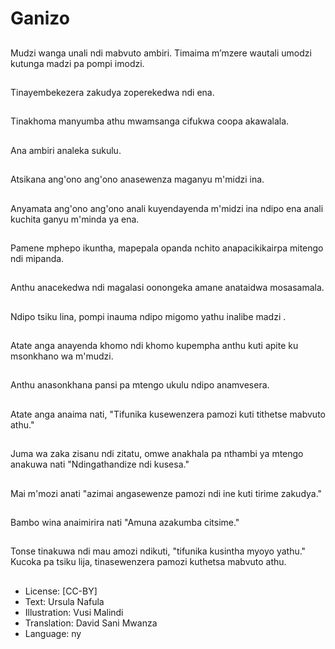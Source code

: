 # Ganizo

##
Mudzi wanga unali ndi mabvuto ambiri. Timaima m’mzere wautali umodzi kutunga madzi pa pompi imodzi.

##
Tinayembekezera zakudya zoperekedwa ndi ena.

##
Tinakhoma manyumba athu mwamsanga cifukwa coopa akawalala.

##
Ana ambiri analeka sukulu.

##
Atsikana ang'ono ang'ono anasewenza maganyu m'midzi ina.

##
Anyamata ang'ono ang'ono anali kuyendayenda m'midzi ina ndipo ena anali kuchita ganyu m'minda ya ena.

##
Pamene mphepo ikuntha, mapepala opanda nchito anapacikikairpa mitengo ndi mipanda.

##
Anthu anacekedwa ndi magalasi oonongeka amane anataidwa mosasamala.

##
Ndipo tsiku lina, pompi inauma ndipo migomo yathu inalibe madzi .

##
Atate anga anayenda khomo ndi khomo kupempha anthu kuti apite ku msonkhano wa m'mudzi.

##
Anthu anasonkhana pansi pa mtengo ukulu ndipo anamvesera.

##
Atate anga anaima nati, "Tifunika kusewenzera pamozi kuti tithetse mabvuto athu."

##
Juma wa zaka zisanu ndi zitatu, omwe anakhala pa nthambi ya mtengo anakuwa nati "Ndingathandize ndi kusesa."

##
Mai m'mozi anati "azimai angasewenze pamozi ndi ine kuti tirime zakudya."

##
Bambo wina anaimirira nati "Amuna azakumba citsime."

##
Tonse tinakuwa ndi mau amozi ndikuti, "tifunika kusintha myoyo yathu." Kucoka pa tsiku lija, tinasewenzera pamozi kuthetsa mabvuto athu.

##
* License: [CC-BY]
* Text: Ursula Nafula
* Illustration: Vusi Malindi
* Translation: David Sani Mwanza
* Language: ny
